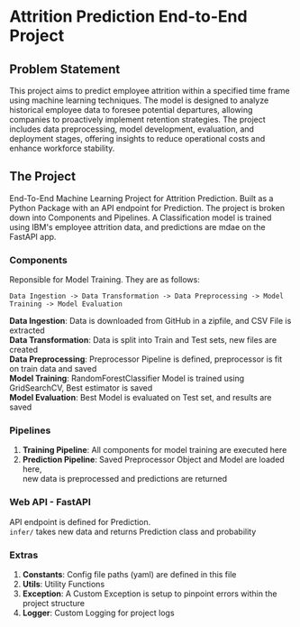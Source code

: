 # Attrition Prediction End-to-End Project

## Problem Statement
This project aims to predict employee attrition within a specified time frame using machine learning techniques. The model is designed to analyze historical employee data to foresee potential departures, allowing companies to proactively implement retention strategies. The project includes data preprocessing, model development, evaluation, and deployment stages, offering insights to reduce operational costs and enhance workforce stability.

## The Project
End-To-End Machine Learning Project for Attrition Prediction. Built as a Python Package
with an API endpoint for Prediction. The project is broken down into Components and Pipelines.
A Classification model is trained using IBM's employee attrition data, and predictions are mdae on
the FastAPI app.

### Components
Reponsible for Model Training. They are as follows:

`Data Ingestion -> Data Transformation -> Data Preprocessing -> Model Training -> Model Evaluation`

**Data Ingestion**: Data is downloaded from GitHub in a zipfile, and CSV File is extracted  \
**Data Transformation**: Data is split into Train and Test sets, new files are created  \
**Data Preprocessing**: Preprocessor Pipeline is defined, preprocessor is fit on train data and saved  \
**Model Training**: RandomForestClassifier Model is trained using GridSearchCV, Best estimator is saved  \
**Model Evaluation**: Best Model is evaluated on Test set, and results are saved

### Pipelines

1. **Training Pipeline**:
All components for model training are executed here
2. **Prediction Pipeline**:
Saved Preprocessor Object and Model are loaded here,  \
new data is preprocessed and predictions are returned

### Web API - FastAPI

API endpoint is defined for Prediction.  \
`infer/` takes new data and returns Prediction class and probability


### Extras

1. **Constants**:
Config file paths (yaml) are defined in this file
2. **Utils**:
Utility Functions
3. **Exception**:
A Custom Exception is setup to pinpoint errors within the project structure
4. **Logger**:
Custom Logging for project logs


